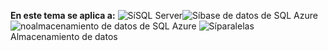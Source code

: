 <Token>**En este tema se aplica a:** ![Sí](media/yes.png)SQL Server![Sí](media/yes.png)base de datos de SQL Azure![no](media/no.png)almacenamiento de datos de SQL Azure ![Sí](media/yes.png)paralelas Almacenamiento de datos </Token>
